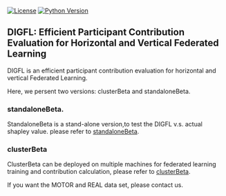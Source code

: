 
[![License](https://img.shields.io/badge/License-Apache%202.0-blue.svg)](https://opensource.org/licenses/Apache-2.0)
[![Python Version](https://img.shields.io/badge/Python-3.7+-blue.svg)](https://www.python.org/) 
##  DIGFL: Efficient Participant Contribution Evaluation for Horizontal and Vertical Federated Learning

DIGFL is an efficient participant contribution evaluation for horizontal and vertical Federated Learning.


Here, we persent two versions: clusterBeta and standaloneBeta.

### standaloneBeta.
StandaloneBeta is a stand-alone version,to test the DIGFL v.s. actual shapley value. please refer to [standaloneBeta](https://github.com/qmkakaxi/DIG_FL/tree/master/standaloneBeta).

 ### clusterBeta
ClusterBeta can be deployed on multiple machines for federated learning training and contribution calculation, please refer to [clusterBeta](https://github.com/qmkakaxi/DIG_FL/tree/master/clusterBeta).

If you want the MOTOR and REAL data set, please contact us.
